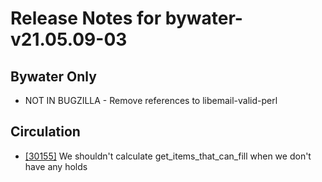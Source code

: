 
# Release Notes for bywater-v21.05.09-03

## Bywater Only

- NOT IN BUGZILLA - Remove references to libemail-valid-perl

## Circulation

- [[30155]](http://bugs.koha-community.org/bugzilla3/show_bug.cgi?id=30155) We shouldn't calculate get_items_that_can_fill when we don't have any holds


